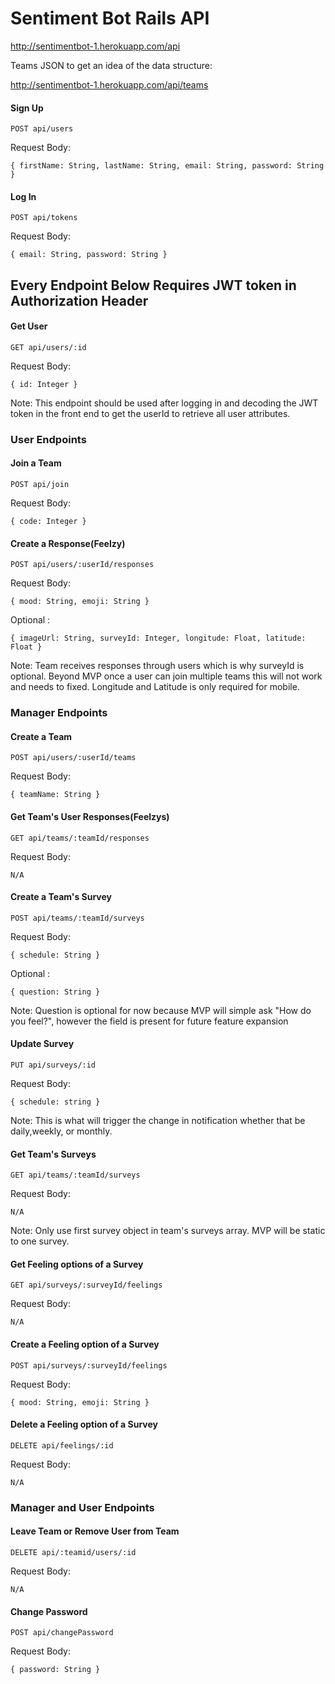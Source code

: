 # Sentiment Bot Rails API

<http://sentimentbot-1.herokuapp.com/api>

Teams JSON to get an idea of the data structure:

<http://sentimentbot-1.herokuapp.com/api/teams>

#### Sign Up

```
POST api/users
```
Request Body:

```
{ firstName: String, lastName: String, email: String, password: String }
```

#### Log In

```
POST api/tokens
```
Request Body:

```
{ email: String, password: String }
```

## Every Endpoint Below Requires JWT token in Authorization Header


#### Get User

```
GET api/users/:id
```
Request Body:

```
{ id: Integer }
```

Note: This endpoint should be used after logging in and decoding the JWT
token in the front end to get the userId to retrieve all user attributes. 

### User Endpoints 

#### Join a Team

```
POST api/join
```
Request Body:

```
{ code: Integer }
``` 

#### Create a Response(Feelzy)

```
POST api/users/:userId/responses
```
Request Body:

```
{ mood: String, emoji: String }
```
 Optional :

```
{ imageUrl: String, surveyId: Integer, longitude: Float, latitude: Float }
```

Note: Team receives responses through users
which is why surveyId is optional.
Beyond MVP once a user can join multiple teams
this will not work and needs to fixed. Longitude and Latitude is only required for mobile.

### Manager Endpoints

#### Create a Team

```
POST api/users/:userId/teams
```
Request Body:

```
{ teamName: String }
```

#### Get Team's User Responses(Feelzys)

```
GET api/teams/:teamId/responses
```
Request Body:

```
N/A
```

#### Create a Team's Survey

```
POST api/teams/:teamId/surveys
```
Request Body:

```
{ schedule: String }
```

Optional :

```
{ question: String }
```
Note: Question is optional for now because MVP will 
simple ask "How do you feel?", however the field is
present for future feature expansion


#### Update Survey

```
PUT api/surveys/:id
```
Request Body:

```
{ schedule: string }
```

Note: This is what will trigger the change in notification 
whether that be daily,weekly, or monthly.

#### Get Team's Surveys

```
GET api/teams/:teamId/surveys
```
Request Body:

```
N/A
```

Note: Only use first survey object in team's surveys array. MVP will be static to one survey.


#### Get Feeling options of a Survey
   
```
GET api/surveys/:surveyId/feelings
```
Request Body:

```
N/A
```


#### Create a Feeling option of a Survey
   
```
POST api/surveys/:surveyId/feelings
```
Request Body:

```
{ mood: String, emoji: String }
```

#### Delete a Feeling option of a Survey
   
```
DELETE api/feelings/:id
```
Request Body:

```
N/A
```

### Manager and User Endpoints

#### Leave Team or Remove User from Team
```
DELETE api/:teamid/users/:id
```
Request Body:

```
N/A
```

#### Change Password
```
POST api/changePassword
```
Request Body:

```
{ password: String }
```